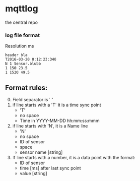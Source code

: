 # mqttlog
the central repo

### log file format

Resolution ms

    header bla
    T2016-03-20 0:12:23:340
    N 1 Sensor.blubb
    1 150 23.5
    1 1520 49.5

Format rules:
-------------
0. Field separator is ' '
1. if line starts with a 'T' it is a time sync point
    - 'T'
    - no space
    - Time in YYYY-MM-DD hh:mm:ss:mmm
1. if line starts with 'N', it is a Name line
    - 'N'
    - no space
    - ID of sensor
    - space
    - sensor name [string]
1. If line starts with a number, it is a data point with the format:
    - ID of sensor
    - time [ms] after last sync point
    - value [string]